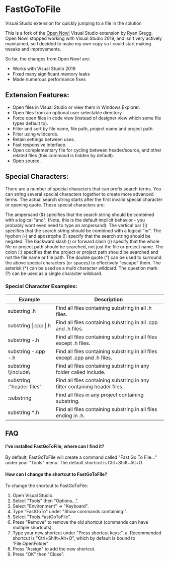 # FastGoToFile
Visual Studio extension for quickly jumping to a file in the solution

This is a fork of the [Open Now!](https://marketplace.visualstudio.com/items?itemName=Nem.OpenNow) Visual Studio extension by Ryan Gregg.  Open Now! stopped working with Visual Studio 2019, and isn't very actively maintained, so I decided to make my own copy so I could start making tweaks and improvements.

So far, the changes from Open Now! are:
* Works with Visual Studio 2019
* Fixed many significant memory leaks
* Made numerous performance fixes

## Extension Features:
* Open files in Visual Studio or view them in Windows Explorer.
* Open files from an optional user selectable directory.
* Force open files in code view (instead of designer view which some file types default to).
* Filter and sort by file name, file path, project name and project path.
* Filter using wildcards.
* Retain settings between uses.
* Fast responsive interface.
* Open complementary file for cycling between header/source, and other related files (this command is hidden by default).
* Open source.

## Special Characters:

There are a number of special characters that can prefix search terms. You can string several special characters together to create more advanced terms. The actual search string starts after the first invalid special character or opening quote. These special characters are:

The ampersand (&) specifies that the search string should be combined with a logical "and". (Note, this is the default implicit behavior - you probably wont even need to type an ampersand).
The vertical bar (|) specifies that the search string should be combined with a logical "or".
The hyphon (-) and apostrophe (!) specify that the search string should be negated.
The backward slash (\) or forward slash (/) specify that the whole file or project path should be searched, not just the file or project name.
The colon (:) specifies that the project or project path should be searched and not the file name or file path.
The double quote (") can be used to surround the above special characters (or spaces) to effectively "escape" them.
The asterisk (*) can be used as a multi character wildcard.
The question mark (?) can be used as a single character wildcard.

### Special Character Examples:

| Example | Description |
| ------- | ----------- |
| substring .h	| Find all files containing substring in all .h files.
| substring &#124;.cpp &#124;.h | Find all files containing substring in all .cpp and .h files.
| substring -.h	| Find all files containing substring in all files except .h files.
| substring -.cpp -.h | Find all files containing substring in all files except .cpp and .h files.
| substring \\\\include\\ | Find all files containing substring in any folder called include.
| substring :\"header files" | Find all files containing substring in any filter containing header files.
| :substring | Find all files in any project containing substring.
| substring *.h | Find all files containing substring in all files ending in .h.


## FAQ

#### I've installed FastGoToFile, where can I find it?
By default, FastGoToFile will create a command called "Fast Go To File..." under your "Tools" menu.  The default shortcut is Ctrl+Shift+Alt+O.

#### How can I change the shortcut to FastGoToFile?

To change the shortcut to FastGoToFile:

1. Open Visual Studio.
2. Select "Tools" then "Options...".
3. Select "Environment" -> "Keyboard".
4. Type "FastGoTo" under "Show commands containing:".
5. Select "Tools.FastGoToFile".
6. Press "Remove" to remove the old shortcut (commands can have multiple shortcuts).
7. Type your new shortcut under "Press shortcut keys:".
    a. Recommended shortcut is "Ctrl+Shift+Alt+O", which by default is bound to 'File.OpenFolder'
8. Press "Assign" to add the new shortcut.
9. Press "OK" then "Close".
